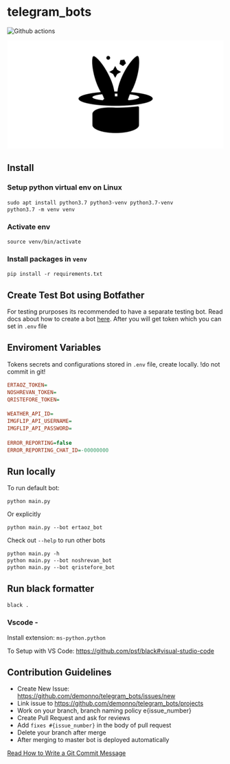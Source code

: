 # telegram_bots
![Github actions](https://github.com/demonno/telegram_bots/workflows/bothealth/badge.svg)

![Logo](art/logo.png)

## Install

### Setup python virtual env on Linux

    sudo apt install python3.7 python3-venv python3.7-venv
    python3.7 -m venv venv

### Activate env

    source venv/bin/activate

### Install packages in `venv`

    pip install -r requirements.txt


## Create Test Bot using Botfather 

For testing prurposes its recommended to have a separate testing bot.
Read docs about how to create a bot [here](https://core.telegram.org/bots#3-how-do-i-create-a-bot).
After you will get token which you can set in `.env` file

## Enviroment Variables

Tokens secrets and configurations stored in `.env` file, create locally. !do not commit in git!

```ini
ERTAOZ_TOKEN=
NOSHREVAN_TOKEN=
QRISTEFORE_TOKEN=

WEATHER_API_ID=
IMGFLIP_API_USERNAME=
IMGFLIP_API_PASSWORD=

ERROR_REPORTING=false
ERROR_REPORTING_CHAT_ID=-00000000

```

## Run locally

To run default bot:

    python main.py

Or explicitly

    python main.py --bot ertaoz_bot

Check out `--help` to run other bots

    python main.py -h
    python main.py --bot noshrevan_bot
    python main.py --bot qristefore_bot


## Run black formatter

    black .

### Vscode -

Install extension: `ms-python.python`

To Setup with VS Code: https://github.com/psf/black#visual-studio-code


## Contribution Guidelines

* Create New Issue: https://github.com/demonno/telegram_bots/issues/new
* Link issue to https://github.com/demonno/telegram_bots/projects
* Work on your branch, branch naming policy e{issue_number}
* Create Pull Request and ask for reviews
* Add `fixes #{issue_number}` in the body of pull request
* Delete your branch after merge
* After merging to master bot is deployed automatically

[Read How to Write a Git Commit Message](https://chris.beams.io/posts/git-commit/)
